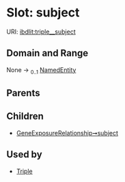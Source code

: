 
# Slot: subject




URI: [ibdlit:triple__subject](http://w3id.org/ontogpt/ibd_literature/triple__subject)


## Domain and Range

None &#8594;  <sub>0..1</sub> [NamedEntity](NamedEntity.md)

## Parents


## Children

 *  [GeneExposureRelationship➞subject](GeneExposureRelationship_subject.md)

## Used by

 * [Triple](Triple.md)
